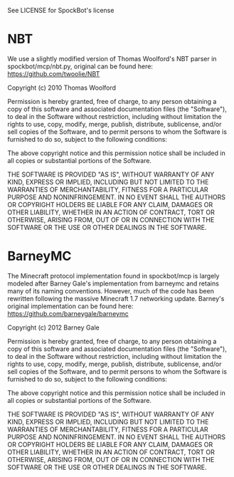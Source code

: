See LICENSE for SpockBot's license

NBT
===

We use a slightly modified version of Thomas Woolford's NBT parser in
spockbot/mcp/nbt.py, original can be found here:
https://github.com/twoolie/NBT

Copyright (c) 2010 Thomas Woolford

Permission is hereby granted, free of charge, to any person obtaining a
copy of this software and associated documentation files (the
"Software"), to deal in the Software without restriction, including
without limitation the rights to use, copy, modify, merge, publish,
distribute, sublicense, and/or sell copies of the Software, and to
permit persons to whom the Software is furnished to do so, subject to
the following conditions:

The above copyright notice and this permission notice shall be included
in all copies or substantial portions of the Software.

THE SOFTWARE IS PROVIDED "AS IS", WITHOUT WARRANTY OF ANY KIND, EXPRESS
OR IMPLIED, INCLUDING BUT NOT LIMITED TO THE WARRANTIES OF
MERCHANTABILITY, FITNESS FOR A PARTICULAR PURPOSE AND NONINFRINGEMENT.
IN NO EVENT SHALL THE AUTHORS OR COPYRIGHT HOLDERS BE LIABLE FOR ANY
CLAIM, DAMAGES OR OTHER LIABILITY, WHETHER IN AN ACTION OF CONTRACT,
TORT OR OTHERWISE, ARISING FROM, OUT OF OR IN CONNECTION WITH THE
SOFTWARE OR THE USE OR OTHER DEALINGS IN THE SOFTWARE.

BarneyMC
========

The Minecraft protocol implementation found in spockbot/mcp is largely
modeled after Barney Gale's implementation from barneymc and retains
many of its naming conventions. However, much of the code has been
rewritten following the massive Minecraft 1.7 networking update.
Barney's original implementation can be found here:
https://github.com/barneygale/barneymc

Copyright (c) 2012 Barney Gale

Permission is hereby granted, free of charge, to any person obtaining a
copy of this software and associated documentation files (the
"Software"), to deal in the Software without restriction, including
without limitation the rights to use, copy, modify, merge, publish,
distribute, sublicense, and/or sell copies of the Software, and to
permit persons to whom the Software is furnished to do so, subject to
the following conditions:

The above copyright notice and this permission notice shall be included
in all copies or substantial portions of the Software.

THE SOFTWARE IS PROVIDED "AS IS", WITHOUT WARRANTY OF ANY KIND, EXPRESS
OR IMPLIED, INCLUDING BUT NOT LIMITED TO THE WARRANTIES OF
MERCHANTABILITY, FITNESS FOR A PARTICULAR PURPOSE AND NONINFRINGEMENT.
IN NO EVENT SHALL THE AUTHORS OR COPYRIGHT HOLDERS BE LIABLE FOR ANY
CLAIM, DAMAGES OR OTHER LIABILITY, WHETHER IN AN ACTION OF CONTRACT,
TORT OR OTHERWISE, ARISING FROM, OUT OF OR IN CONNECTION WITH THE
SOFTWARE OR THE USE OR OTHER DEALINGS IN THE SOFTWARE.
